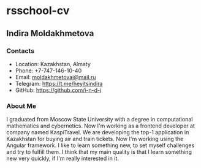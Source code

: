 # rsschool-cv

## Indira Moldakhmetova

### Contacts
* Location: Kazakhstan, Almaty
* Phone: +7-747-146-10-40
* Email: moldakhmetovai@mail.ru
* Telegram: https://t.me/heyitsindira
* GitHub: https://github.com/i-n-d-i

### About Me
I graduated from Moscow State University with a degree in computational mathematics and cybernetics. Now I'm working as a frontend developer at company named KaspiTravel. We are developing the top-1 application in Kazakhstan for buying air and train tickets. Now I'm working using the Angular framework. I like to learn something new, to set myself challenges and try to fulfill them. I think that my main quality is that I learn something new very quickly, if I'm really interested in it.

